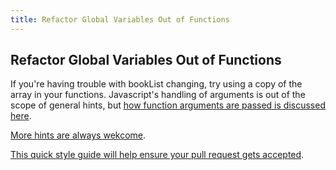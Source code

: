 ```yaml
---
title: Refactor Global Variables Out of Functions
---
```

## Refactor Global Variables Out of Functions

<p>If you're having trouble with bookList changing, try using a copy of the array in your functions. Javascript's handling of arguments is out of the scope of general hints, but <a href="https://codeburst.io/javascript-passing-by-value-vs-reference-explained-in-plain-english-8d00fd06a47c">how function arguments are passed is discussed here</a>.</p><a href='https://github.com/freecodecamp/guides/tree/master/src/pages/certifications/javascript-algorithms-and-data-structures/functional-programming/refactor-global-variables-out-of-functions/index.md' target='_blank' rel='nofollow'>More hints are always wekcome</a>.

<a href='https://github.com/freecodecamp/guides/blob/master/README.md' target='_blank' rel='nofollow'>This quick style guide will help ensure your pull request gets accepted</a>.

<!-- The article goes here, in GitHub-flavored Markdown. Feel free to add YouTube videos, images, and CodePen/JSBin embeds  -->
